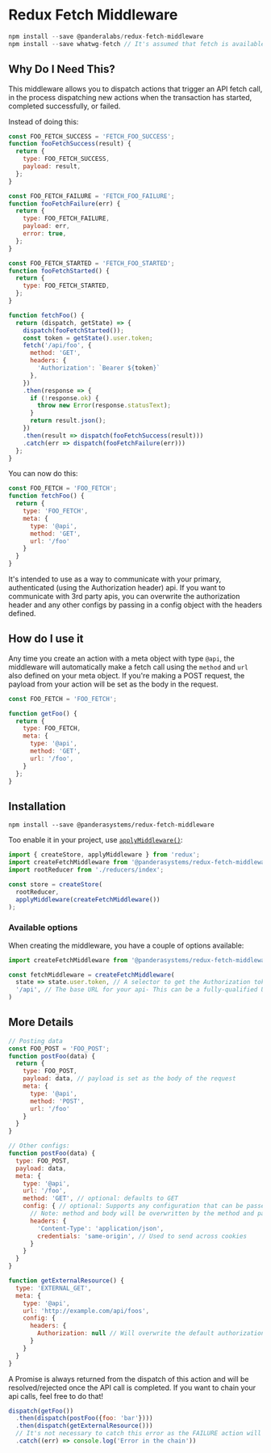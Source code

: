 Redux Fetch Middleware
=============

```js
npm install --save @panderalabs/redux-fetch-middleware
npm install --save whatwg-fetch // It's assumed that fetch is available on the client you're using
```

## Why Do I Need This?

This middleware allows you to dispatch actions that trigger an API fetch call, in the process dispatching new actions when the transaction has started, completed successfully, or failed.

Instead of doing this:

```js
const FOO_FETCH_SUCCESS = 'FETCH_FOO_SUCCESS';
function fooFetchSuccess(result) {
  return {
    type: FOO_FETCH_SUCCESS,
    payload: result,
  };
}

const FOO_FETCH_FAILURE = 'FETCH_FOO_FAILURE';
function fooFetchFailure(err) {
  return {
    type: FOO_FETCH_FAILURE,
    payload: err,
    error: true,
  };
}

const FOO_FETCH_STARTED = 'FETCH_FOO_STARTED';
function fooFetchStarted() {
  return {
    type: FOO_FETCH_STARTED,
  };
}

function fetchFoo() {
  return (dispatch, getState) => {
    dispatch(fooFetchStarted());
    const token = getState().user.token;
    fetch('/api/foo', {
      method: 'GET',
      headers: {
        'Authorization': `Bearer ${token}`
      },
    })
    .then(response => {
      if (!response.ok) {
        throw new Error(response.statusText);
      }
      return result.json();
    })
    .then(result => dispatch(fooFetchSuccess(result)))
    .catch(err => dispatch(fooFetchFailure(err)))
  };
}
```

You can now do this:

```js
const FOO_FETCH = 'FOO_FETCH';
function fetchFoo() {
  return {
    type: 'FOO_FETCH',
    meta: {
      type: '@api',
      method: 'GET',
      url: '/foo'
    }
  }
}
```

It's intended to use as a way to communicate with your primary, authenticated (using the Authorization header) api. If you want to communicate with 3rd party apis, you can overwrite the authorization header and any other configs by passing in a config object with the headers defined.


## How do I use it

Any time you create an action with a meta object with type `@api`, the middleware will automatically make a fetch call using the `method` and `url` also defined on your meta object. If you're making a POST request, the payload from your action will be set as the body in the request.

```js
const FOO_FETCH = 'FOO_FETCH';

function getFoo() {
  return {
    type: FOO_FETCH,
    meta: {
      type: '@api',
      method: 'GET',
      url: '/foo',
    }
  };
}
```

## Installation

```
npm install --save @panderasystems/redux-fetch-middleware
```

Too enable it in your project, use [`applyMiddleware()`](http://redux.js.org/docs/api/applyMiddleware.html):

```js
import { createStore, applyMiddleware } from 'redux';
import createFetchMiddleware from '@panderasystems/redux-fetch-middleware';
import rootReducer from './reducers/index';

const store = createStore(
  rootReducer,
  applyMiddleware(createFetchMiddleware())
);
```

### Available options

When creating the middleware, you have a couple of options available:

```js
import createFetchMiddleware from '@panderasystems/redux-fetch-middleware';

const fetchMiddleware = createFetchMiddleware(
  state => state.user.token, // A selector to get the Authorization token out of the redux state
  '/api', // The base URL for your api- This can be a fully-qualified URL or just a path
)
```

## More Details

```js
// Posting data
const FOO_POST = 'FOO_POST';
function postFoo(data) {
  return {
    type: FOO_POST,
    payload: data, // payload is set as the body of the request
    meta: {
      type: '@api',
      method: 'POST',
      url: '/foo'
    }
  }
}

// Other configs:
function postFoo(data) {
  type: FOO_POST,
  payload: data,
  meta: {
    type: '@api',
    url: '/foo',
    method: 'GET', // optional: defaults to GET
    config: { // optional: Supports any configuration that can be passed into fetch
      // Note: method and body will be overwritten by the method and payload passed into the meta object
      headers: {
        'Content-Type': 'application/json',
        credentials: 'same-origin', // Used to send across cookies
      }
    }
  }
}

function getExternalResource() {
  type: 'EXTERNAL_GET',
  meta: {
    type: '@api',
    url: 'http://example.com/api/foos',
    config: {
      headers: {
        Authorization: null // Will overwrite the default authorization header
      }
    }
  }
}
```

A Promise is always returned from the dispatch of this action and will be resolved/rejected once the API call is completed. If you want to chain your api calls, feel free to do that!

```js
dispatch(getFoo())
  .then(dispatch(postFoo({foo: 'bar'})))
  .then(dispatch(getExternalResource()))
  // It's not necessary to catch this error as the FAILURE action will be dispatched automatically
  .catch((err) => console.log('Error in the chain'))
```
